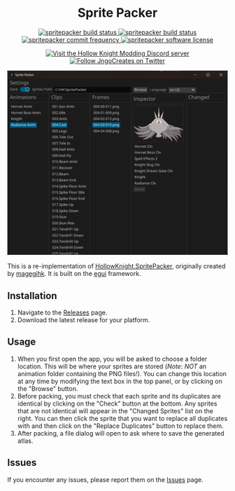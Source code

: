 <h1 align='center'><b>Sprite Packer</b></h1>
<p align='center'>
    <a href="https://github.com/jngo102/spritepacker/actions/workflows/main.yml">
        <img src="https://img.shields.io/github/actions/workflow/status/jngo102/spritepacker/main.yml?branch=main"
            alt="spritepacker build status">
    </a>
    <a href="https://github.com/jngo102/spritepacker">
        <img src="https://img.shields.io/github/downloads/jngo102/spritepacker/total"
            alt="spritepacker build status">
    </a>
    <a href="https://github.com/jngo102/spritepacker/commits">
        <img src="https://img.shields.io/github/commit-activity/m/jngo102/spritepacker"
            alt="spritepacker commit frequency">
    </a>
    <a href="https://github.com/jngo102/spritepacker/blob/main/License.md">
        <img src="https://img.shields.io/github/license/jngo102/spritepacker"
            alt="spritepacker software license">
    </a>
</p>
<p align='center'>
    <a href="https://discord.gg/VDsg3HmWuB">
        <img src="https://img.shields.io/discord/879125729936298015?logo=discord"
            alt="Visit the Hollow Knight Modding Discord server">
    </a>
    <a href="https://twitter.com/intent/follow?screen_name=JngoCreates">
        <img src="https://img.shields.io/twitter/follow/JngoCreates?style=social&logo=twitter"
            alt="Follow JngoCreates on Twitter">
    </a>
</p>

![spritepacker screenshot](/images/window.png)

This is a re-implementation of [HollowKnight.SpritePacker](https://github.com/magegihk/HollowKnight.SpritePacker), originally created by [magegihk](https://github.com/magegihk). It is built on the [egui](https://www.egui.rs/) framework.

## **Installation**

1. Navigate to the [Releases](https://github.com/jngo102/spritepacker/releases) page.
2. Download the latest release for your platform.

## **Usage**

1.  When you first open the app, you will be asked to choose a folder location. This will be where your sprites are stored (_Note_: _NOT_ an animation folder containing the PNG files!). You can change this location at any time by modifying the text box in the top panel, or by clicking on the "Browse" button.
2.  Before packing, you must check that each sprite and its duplicates are identical by clicking on the "Check" button at the bottom. Any sprites that are not identical will appear in the "Changed Sprites" list on the right. You can then click the sprite that you want to replace all duplicates with and then click on the "Replace Duplicates" button to replace them.
3.  After packing, a file dialog will open to ask where to save the generated atlas.

## **Issues**

If you encounter any issues, please report them on the [Issues](https://github.com/jngo102/spritepacker/issues) page.
